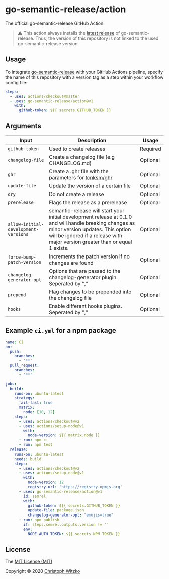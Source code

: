 # go-semantic-release/action

The official go-semantic-release GitHub Action.

> :warning: This action always installs the [latest release](https://github.com/go-semantic-release/semantic-release/releases/latest) of go-semantic-release. Thus, the version of this repository is not linked to the used go-semantic-release version.

## Usage

To integrate [go-semantic-release](https://github.com/go-semantic-release/semantic-release) with your GitHub Actions pipeline, specify the name of this repository with a version tag as a step within your workflow config file:

```yaml
steps:
  - uses: actions/checkout@master
  - uses: go-semantic-release/action@v1
    with:
      github-token: ${{ secrets.GITHUB_TOKEN }}
```

## Arguments

| Input                                | Description                                                                                                                                                                                                                  | Usage    |
|--------------------------------------|------------------------------------------------------------------------------------------------------------------------------------------------------------------------------------------------------------------------------|----------|
| `github-token`                       | Used to create releases                                                                                                                                                                                                      | Required |
| `changelog-file`                     | Create a changelog file (e.g CHANGELOG.md)                                                                                                                                                                                   | Optional |
| `ghr`                                | Create a .ghr file with the parameters for [tcnksm/ghr](https://github.com/tcnksm/ghr)                                                                                                                                       | Optional |
| `update-file`                        | Update the version of a certain file                                                                                                                                                                                         | Optional |
| `dry`                                | Do not create a release                                                                                                                                                                                                      | Optional |
| `prerelease`                         | Flags the release as a prerelease                                                                                                                                                                                            | Optional |
| `allow-initial-development-versions` | semantic-release will start your initial development release at 0.1.0 and will handle breaking changes as minor version updates. This option will be ignored if a release with major version greater than or equal 1 exists. | Optional |
| `force-bump-patch-version`           | Increments the patch version if no changes are found                                                                                                                                                                         | Optional |
| `changelog-generator-opt`            | Options that are passed to the changelog-generator plugin. Seperated by ","                                                                                                                                                  | Optional |
| `prepend`                            | Flag changes to be prepended into the changelog file                                                                                                                                                                         | Optional |
| `hooks`                              | Enable different hooks plugins. Seperated by ","                                                                                                                                                                             | Optional |

## Example `ci.yml` for a npm package

```yaml
name: CI
on:
  push:
    branches:
      - '**'
  pull_request:
    branches:
      - '**'

jobs:
  build:
    runs-on: ubuntu-latest
    strategy:
      fail-fast: true
      matrix:
        node: [10, 12]
    steps:
      - uses: actions/checkout@v2
      - uses: actions/setup-node@v1
        with:
          node-version: ${{ matrix.node }}
      - run: npm ci
      - run: npm test
  release:
    runs-on: ubuntu-latest
    needs: build
    steps:
      - uses: actions/checkout@v2
      - uses: actions/setup-node@v1
        with:
          node-version: 12
          registry-url: 'https://registry.npmjs.org'
      - uses: go-semantic-release/action@v1
        id: semrel
        with:
          github-token: ${{ secrets.GITHUB_TOKEN }}
          update-file: package.json
          changelog-generator-opt: "emojis=true"
      - run: npm publish
        if: steps.semrel.outputs.version != ''
        env:
          NODE_AUTH_TOKEN: ${{ secrets.NPM_TOKEN }}
```

## License

The [MIT License (MIT)](http://opensource.org/licenses/MIT)

Copyright © 2020 [Christoph Witzko](https://github.com/christophwitzko)
